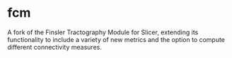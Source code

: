 # fcm
A fork of the Finsler Tractography Module for Slicer, extending its functionality to include a variety of new metrics and the option to compute different connectivity measures.
